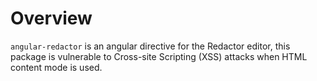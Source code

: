 # Overview

`angular-redactor` is an angular directive for the Redactor editor, this package is vulnerable to Cross-site Scripting (XSS) attacks when HTML content mode is used.
  
